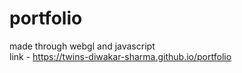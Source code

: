 # portfolio
made through webgl and javascript\
link - https://twins-diwakar-sharma.github.io/portfolio
